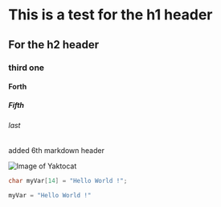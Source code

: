 # This is a test for the h1 header
## For the h2 header
### third one
#### Forth
##### Fifth
###### last

added 6th markdown header

![Image of Yaktocat](https://octodex.github.com/images/yaktocat.png)


``` c
char myVar[14] = "Hello World !";
```

``` python
myVar = "Hello World !"
```
